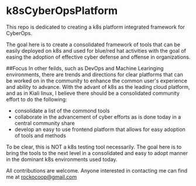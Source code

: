 # k8sCyberOpsPlatform

This repo is dedicated to creating a k8s platform integrated framework for CyberOps.

The goal here is to create a consolidated framework of tools that can be easily deployed on k8s and used for blue/red hat 
activities with the goal of easing the adoption of effective cyber defense and offense in organizations.

##Focus
In other feilds, such as DevOps and Machine Learinging environments, there are trends and directions for clear platforms that can be 
worked on in the community to enhance the common user's experience and ability to advance.  With the advant of k8s as the leading cloud 
platform, and as in Kiali linux, I believe there should be a consolidated community effort to do the following:
- consolidate a list of the commond tools
- collaborate in the advancement of cyber efforts as is done today in a central community share
- develop an easy to use frontend platform that allows for easy adoption of tools and methods

To be clear, this is NOT a k8s testing tool necessarily.  The goal here is to bring the tools to the next level
in a consolidated and easy to adopt manner in the dominant k8s environments used today.

All contributions are welcome.  Anyone interested in contacting me can find me at rockocoop@gmail.com
